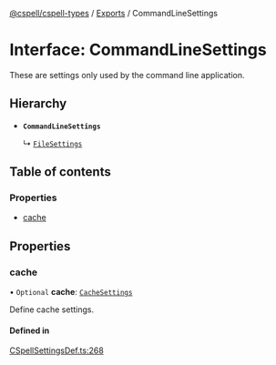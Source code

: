 [@cspell/cspell-types](../README.md) / [Exports](../modules.md) / CommandLineSettings

# Interface: CommandLineSettings

These are settings only used by the command line application.

## Hierarchy

- **`CommandLineSettings`**

  ↳ [`FileSettings`](FileSettings.md)

## Table of contents

### Properties

- [cache](CommandLineSettings.md#cache)

## Properties

### cache

• `Optional` **cache**: [`CacheSettings`](CacheSettings.md)

Define cache settings.

#### Defined in

[CSpellSettingsDef.ts:268](https://github.com/streetsidesoftware/cspell/blob/b9fa206/packages/cspell-types/src/CSpellSettingsDef.ts#L268)
